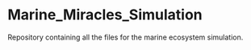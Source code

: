 # Marine_Miracles_Simulation
Repository containing all the files for the marine ecosystem simulation.
